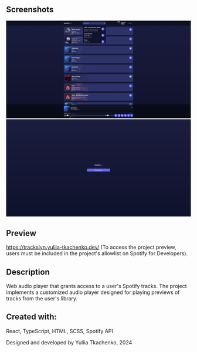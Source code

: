 ## Screenshots
![project-screenshot-1](public/assets/images/screenshot-1.png)
![project-screenshot-2](public/assets/images/screenshot-2.png)

## Preview
https://trackslyn.yuliia-tkachenko.dev/
(To access the project preview, users must be included in the project's allowlist on Spotify for Developers).

## Description

Web audio player that grants access to a user's Spotify tracks. The project implements a customized audio player designed for playing previews of tracks from the user's library.

## Created with:
React, TypeScript, HTML, SCSS, Spotify API

Designed and developed by Yuliia Tkachenko, 2024